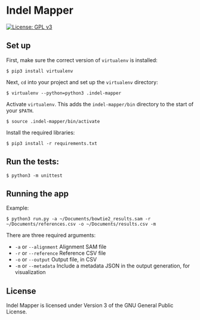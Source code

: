 # Indel Mapper

[![License: GPL v3](https://img.shields.io/badge/License-GPL%20v3-blue.svg)](http://www.gnu.org/licenses/gpl-3.0)

## Set up

First, make sure the correct version of `virtualenv` is installed:

```shell
$ pip3 install virtualenv
```

Next, `cd` into your project and set up the `virtualenv` directory:

```shell
$ virtualenv --python=python3 .indel-mapper
```

Activate `virtualenv`. This adds the `indel-mapper/bin` directory to the start
of your `$PATH`.

```shell
$ source .indel-mapper/bin/activate
```

Install the required libraries:

```shell
$ pip3 install -r requirements.txt
```

## Run the tests:

```shell
$ python3 -m unittest
```

## Running the app

Example:

```shell
$ python3 run.py -a ~/Documents/bowtie2_results.sam -r ~/Documents/references.csv -o ~/Documents/results.csv -m
```

There are three required arguments:

* `-a` or `--alignment` Alignment SAM file
* `-r` or `--reference` Reference CSV file
* `-o` or `--output` Output file, in CSV
* `-m` or `--metadata` Include a metadata JSON in the output generation, for visualization

## License

Indel Mapper is licensed under Version 3 of the GNU General Public License.
